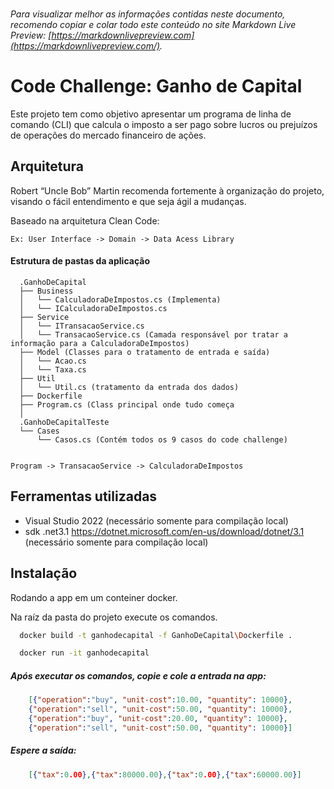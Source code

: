 ﻿### 
###### Para visualizar melhor as informações contidas neste documento, recomendo copiar e colar todo este conteúdo no site Markdown Live Preview: [https://markdownlivepreview.com](https://markdownlivepreview.com/).

# Code Challenge: Ganho de Capital

Este projeto tem como objetivo apresentar um programa de linha de comando (CLI) que calcula o imposto a ser pago sobre lucros ou prejuízos de operações do mercado financeiro de ações.



## Arquitetura  

Robert “Uncle Bob” Martin recomenda fortemente à organização do projeto, visando o fácil entendimento e que seja ágil a mudanças. 

Baseado na arquitetura Clean Code: 
```shell  
Ex: User Interface -> Domain -> Data Acess Library
```

#### Estrutura de pastas da aplicação 
```shell  
  .GanhoDeCapital
  ├── Business
  │   └── CalculadoraDeImpostos.cs (Implementa)
  │   └── ICalculadoraDeImpostos.cs
  ├── Service
  │   └── ITransacaoService.cs
  │   └── TransacaoService.cs (Camada responsável por tratar a informação para a CalculadoraDeImpostos)  
  ├── Model (Classes para o tratamento de entrada e saída)
  │   └── Acao.cs
  │   └── Taxa.cs 
  ├── Util
  │   └── Util.cs (tratamento da entrada dos dados)
  ├── Dockerfile
  ├── Program.cs (Class principal onde tudo começa
  │
  .GanhoDeCapitalTeste
  └── Cases
      └── Casos.cs (Contém todos os 9 casos do code challenge)
      
```

```shell
Program -> TransacaoService -> CalculadoraDeImpostos
```


## Ferramentas utilizadas

- Visual Studio 2022 (necessário somente para compilação local)
- sdk .net3.1 https://dotnet.microsoft.com/en-us/download/dotnet/3.1 (necessário somente para compilação local)


## Instalação

Rodando a app em um conteiner docker. 

Na raíz da pasta do projeto execute os comandos.

```bash
  docker build -t ganhodecapital -f GanhoDeCapital\Dockerfile .
```

```bash
  docker run -it ganhodecapital
``` 

##### Após executar os comandos, copie e cole a entrada na app:

```json
    [{"operation":"buy", "unit-cost":10.00, "quantity": 10000},
    {"operation":"sell", "unit-cost":50.00, "quantity": 10000},
    {"operation":"buy", "unit-cost":20.00, "quantity": 10000},
    {"operation":"sell", "unit-cost":50.00, "quantity": 10000}]
```

##### Espere a saída:

```json
    [{"tax":0.00},{"tax":80000.00},{"tax":0.00},{"tax":60000.00}]
```


